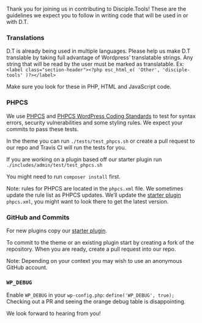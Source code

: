 Thank you for joining us in contributing to Disciple.Tools! These are the guidelines we expect you to follow in writing code that will be used in or with D.T.

### Translations
D.T  is already being used in multiple languages. Please help us make D.T translable by taking  full advantage of Wordpress’ translatable strings. Any string that will be read by the user must be marked as translatable. Ex:
`<label class="section-header"><?php esc_html_e( 'Other', 'disciple-tools' )?></label>`

Make sure you look for these in PHP, HTML and JavaScript code.

### PHPCS
We use [PHPCS](https://github.com/squizlabs/PHP_CodeSniffer) and [PHPCS WordPress Coding Standards](https://github.com/WordPress-Coding-Standards/WordPress-Coding-Standards) to test for syntax errors, security vulnerabilities and some styling rules. We expect your commits to pass these tests.

In the theme you can run `./tests/test_phpcs.sh` or create a pull request to our repo and Travis CI will run the tests for you.

If you are working on a plugin based off our starter plugin run `./includes/admin/test/test_phpcs.sh`

You might need to run `composer install` first.

Note: rules for PHPCS are located in the `phpcs.xml` file. We sometimes update the rule list as PHPCS updates. We’ll update the [starter plugin](https://github.com/DiscipleTools/disciple-tools-prayer-subscription) `phpcs.xml`, you might want to look there to get the latest version.

### GitHub and Commits
For new plugins copy our [starter plugin](https://github.com/DiscipleTools/disciple-tools-prayer-subscription).

To commit to the theme or an existing plugin start by creating a fork of the repository. When you are ready, create a pull request into our repo.

Note: Depending on your context you may wish to use an anonymous GitHub account.

### `WP_DEBUG`
Enable `WP_DEBUG` in your `wp-config.php`: `define('WP_DEBUG', true);`
Checking out a PR and seeing the orange debug table is disappointing.

We look forward to hearing from you!
